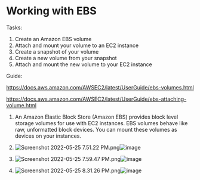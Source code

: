 #  Working with EBS

Tasks:
1. Create an Amazon EBS volume
2. Attach and mount your volume to an EC2 instance
3. Create a snapshot of your volume
4. Create a new volume from your snapshot
5. Attach and mount the new volume to your EC2 instance


Guide:

https://docs.aws.amazon.com/AWSEC2/latest/UserGuide/ebs-volumes.html

https://docs.aws.amazon.com/AWSEC2/latest/UserGuide/ebs-attaching-volume.html




1. An Amazon Elastic Block Store (Amazon EBS) provides block level storage volumes for use with EC2 instances. EBS volumes behave like raw, unformatted block devices. You can mount these volumes as devices on your instances.

2. <img src="blob:chrome-untrusted://media-app/6081918b-950f-49e2-9a86-4d2d9e3bcad2" alt="Screenshot 2022-05-25 7.51.22 PM.png"/>![image](https://user-images.githubusercontent.com/94450478/170354249-eda9a3a2-61b2-45b5-ba5f-422293365cd6.png)

3. <img src="blob:chrome-untrusted://media-app/1aadf783-e4fd-4a91-8566-2e169009de49" alt="Screenshot 2022-05-25 7.59.47 PM.png"/>![image](https://user-images.githubusercontent.com/94450478/170354546-adb1f501-6a61-41e7-b367-5ba6196d2265.png)

5.  <img src="blob:chrome-untrusted://media-app/e5f00868-cdc9-4485-a4aa-8193fba847c6" alt="Screenshot 2022-05-25 8.31.26 PM.png"/>![image](https://user-images.githubusercontent.com/94450478/170354763-f13e12e4-7b01-473b-9069-8f08e94c04d6.png)
